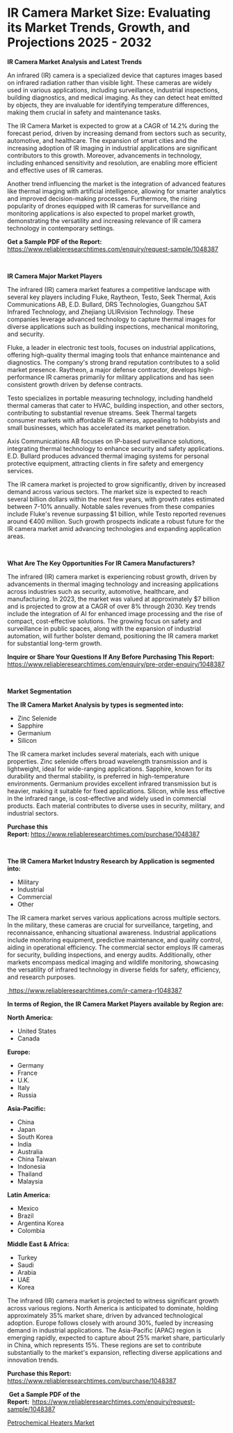 <p><h1>IR Camera Market Size: Evaluating its Market Trends, Growth, and Projections 2025 - 2032</h1></p><p><strong>IR Camera Market Analysis and Latest Trends</strong></p>
<p><p>An infrared (IR) camera is a specialized device that captures images based on infrared radiation rather than visible light. These cameras are widely used in various applications, including surveillance, industrial inspections, building diagnostics, and medical imaging. As they can detect heat emitted by objects, they are invaluable for identifying temperature differences, making them crucial in safety and maintenance tasks.</p><p>The IR Camera Market is expected to grow at a CAGR of 14.2% during the forecast period, driven by increasing demand from sectors such as security, automotive, and healthcare. The expansion of smart cities and the increasing adoption of IR imaging in industrial applications are significant contributors to this growth. Moreover, advancements in technology, including enhanced sensitivity and resolution, are enabling more efficient and effective uses of IR cameras. </p><p>Another trend influencing the market is the integration of advanced features like thermal imaging with artificial intelligence, allowing for smarter analytics and improved decision-making processes. Furthermore, the rising popularity of drones equipped with IR cameras for surveillance and monitoring applications is also expected to propel market growth, demonstrating the versatility and increasing relevance of IR camera technology in contemporary settings.</p></p>
<p><strong>Get a Sample PDF of the Report:&nbsp;</strong> <a href="https://www.reliableresearchtimes.com/enquiry/request-sample/1048387?utm_campaign=1420&utm_medium=2&utm_source=Github&utm_content=ia&utm_term=16022025&utm_id=ir-camera">https://www.reliableresearchtimes.com/enquiry/request-sample/1048387</a></p>
<p>&nbsp;</p>
<p><strong>IR Camera Major Market Players</strong></p>
<p><p>The infrared (IR) camera market features a competitive landscape with several key players including Fluke, Raytheon, Testo, Seek Thermal, Axis Communications AB, E.D. Bullard, DRS Technologies, Guangzhou SAT Infrared Technology, and Zhejiang ULIRvision Technology. These companies leverage advanced technology to capture thermal images for diverse applications such as building inspections, mechanical monitoring, and security.</p><p>Fluke, a leader in electronic test tools, focuses on industrial applications, offering high-quality thermal imaging tools that enhance maintenance and diagnostics. The company's strong brand reputation contributes to a solid market presence. Raytheon, a major defense contractor, develops high-performance IR cameras primarily for military applications and has seen consistent growth driven by defense contracts.</p><p>Testo specializes in portable measuring technology, including handheld thermal cameras that cater to HVAC, building inspection, and other sectors, contributing to substantial revenue streams. Seek Thermal targets consumer markets with affordable IR cameras, appealing to hobbyists and small businesses, which has accelerated its market penetration.</p><p>Axis Communications AB focuses on IP-based surveillance solutions, integrating thermal technology to enhance security and safety applications. E.D. Bullard produces advanced thermal imaging systems for personal protective equipment, attracting clients in fire safety and emergency services.</p><p>The IR camera market is projected to grow significantly, driven by increased demand across various sectors. The market size is expected to reach several billion dollars within the next few years, with growth rates estimated between 7-10% annually. Notable sales revenues from these companies include Fluke's revenue surpassing $1 billion, while Testo reported revenues around €400 million. Such growth prospects indicate a robust future for the IR camera market amid advancing technologies and expanding application areas.</p></p>
<p>&nbsp;</p>
<p><strong>What Are The Key Opportunities For IR Camera Manufacturers?</strong></p>
<p><p>The infrared (IR) camera market is experiencing robust growth, driven by advancements in thermal imaging technology and increasing applications across industries such as security, automotive, healthcare, and manufacturing. In 2023, the market was valued at approximately $7 billion and is projected to grow at a CAGR of over 8% through 2030. Key trends include the integration of AI for enhanced image processing and the rise of compact, cost-effective solutions. The growing focus on safety and surveillance in public spaces, along with the expansion of industrial automation, will further bolster demand, positioning the IR camera market for substantial long-term growth.</p></p>
<p><strong>Inquire or Share Your Questions If Any Before Purchasing This Report:</strong> <a href="https://www.reliableresearchtimes.com/enquiry/pre-order-enquiry/1048387?utm_campaign=1420&utm_medium=2&utm_source=Github&utm_content=ia&utm_term=16022025&utm_id=ir-camera">https://www.reliableresearchtimes.com/enquiry/pre-order-enquiry/1048387</a></p>
<p>&nbsp;</p>
<p><strong>Market Segmentation</strong></p>
<p><strong>The IR Camera Market Analysis by types is segmented into:</strong></p>
<p><ul><li>Zinc Selenide</li><li>Sapphire</li><li>Germanium</li><li>Silicon</li></ul></p>
<p><p>The IR camera market includes several materials, each with unique properties. Zinc selenide offers broad wavelength transmission and is lightweight, ideal for wide-ranging applications. Sapphire, known for its durability and thermal stability, is preferred in high-temperature environments. Germanium provides excellent infrared transmission but is heavier, making it suitable for fixed applications. Silicon, while less effective in the infrared range, is cost-effective and widely used in commercial products. Each material contributes to diverse uses in security, military, and industrial sectors.</p></p>
<p><strong>Purchase this Report:&nbsp;</strong><a href="https://www.reliableresearchtimes.com/purchase/1048387?utm_campaign=1420&utm_medium=2&utm_source=Github&utm_content=ia&utm_term=16022025&utm_id=ir-camera">https://www.reliableresearchtimes.com/purchase/1048387</a></p>
<p>&nbsp;</p>
<p><strong>The IR Camera Market Industry Research by Application is segmented into:</strong></p>
<p><ul><li>Military</li><li>Industrial</li><li>Commercial</li><li>Other</li></ul></p>
<p><p>The IR camera market serves various applications across multiple sectors. In the military, these cameras are crucial for surveillance, targeting, and reconnaissance, enhancing situational awareness. Industrial applications include monitoring equipment, predictive maintenance, and quality control, aiding in operational efficiency. The commercial sector employs IR cameras for security, building inspections, and energy audits. Additionally, other markets encompass medical imaging and wildlife monitoring, showcasing the versatility of infrared technology in diverse fields for safety, efficiency, and research purposes.</p></p>
<p><a href="https://www.reliableresearchtimes.com/ir-camera-r1048387?utm_campaign=1420&utm_medium=2&utm_source=Github&utm_content=ia&utm_term=16022025&utm_id=ir-camera">&nbsp;https://www.reliableresearchtimes.com/ir-camera-r1048387</a></p>
<p><strong>In terms of Region, the IR Camera Market Players available by Region are:</strong></p>
<p>
    <p> <strong> North America: </strong>
        <ul>
            <li>United States</li>
            <li>Canada</li>
        </ul>
        </p> 
    <p> <strong> Europe: </strong>
        <ul>
            <li>Germany</li>
            <li>France</li>
            <li>U.K.</li>
            <li>Italy</li>
            <li>Russia</li>
        </ul>
        </p> 
    <p> <strong> Asia-Pacific: </strong>
        <ul>
            <li>China</li>
            <li>Japan</li>
            <li>South Korea</li>
            <li>India</li>
            <li>Australia</li>
            <li>China Taiwan</li>
            <li>Indonesia</li>
            <li>Thailand</li>
            <li>Malaysia</li>
        </ul>
        </p> 
    <p> <strong> Latin America: </strong>
        <ul>
            <li>Mexico</li>
            <li>Brazil</li>
            <li>Argentina Korea</li>
            <li>Colombia</li>
        </ul>
        </p> 
    <p> <strong> Middle East & Africa: </strong>
        <ul>
            <li>Turkey</li>
            <li>Saudi</li>
            <li>Arabia</li>
            <li>UAE</li>
            <li>Korea</li>
        </ul>
    </p>
    </p>
<p><p>The infrared (IR) camera market is projected to witness significant growth across various regions. North America is anticipated to dominate, holding approximately 35% market share, driven by advanced technological adoption. Europe follows closely with around 30%, fueled by increasing demand in industrial applications. The Asia-Pacific (APAC) region is emerging rapidly, expected to capture about 25% market share, particularly in China, which represents 15%. These regions are set to contribute substantially to the market's expansion, reflecting diverse applications and innovation trends.</p></p>
<p><strong>Purchase this Report: </strong><a href="https://www.reliableresearchtimes.com/purchase/1048387?utm_campaign=1420&utm_medium=2&utm_source=Github&utm_content=ia&utm_term=16022025&utm_id=ir-camera">https://www.reliableresearchtimes.com/purchase/1048387</a></p>
<p>&nbsp;<strong>Get a Sample PDF of the Report:&nbsp;&nbsp;</strong><a href="https://www.reliableresearchtimes.com/enquiry/request-sample/1048387?utm_campaign=1420&utm_medium=2&utm_source=Github&utm_content=ia&utm_term=16022025&utm_id=ir-camera">https://www.reliableresearchtimes.com/enquiry/request-sample/1048387</a></p>
<p><strong></strong></p>
<p><p><a href="https://github.com/ryanbell8967/Market-Research-Report-List-1/blob/main/petrochemical-heaters-market.md?utm_campaign=1420&utm_medium=2&utm_source=Github&utm_content=ia&utm_term=16022025&utm_id=ir-camera">Petrochemical Heaters Market</a></p></p>